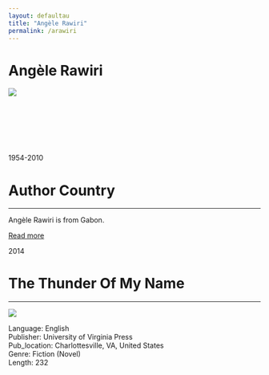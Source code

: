 ```yaml
---
layout: defaultau
title: "Angèle Rawiri"
permalink: /arawiri
---
```

<!-- partial:index.partial.html -->
<div class="content">
    <h1>Angèle Rawiri</h1>
    <div class="quote">
        <div><img src="https://3.bp.blogspot.com/-km7JscidQZ8/XCvURw6yhwI/AAAAAAAAshA/nfGi2Vg7y_cJsYRFw1IVC2I9OdmnXK-_gCLcBGAs/s400/Ange%25CC%2580le%2BRawiri%2BNtyugwetondo.jpg" class="logo"></div>
    </div>
    <div class="timeline">
        <div style="padding-bottom:100px;"></div>
        <div class="block">
            <div class="date right"><p class="right">1954-2010</p></div>
            <div class="dot"></div>
            <div class="left first">
                <h1>Author Country</h1><hr>
            <p>Angèle Rawiri is from Gabon.</p>
                <a href="https://en.wikipedia.org/wiki/Ang%C3%A8le_Rawiri">Read more</a>
            </div>
        </div>
        <div class="block">
            <div class="date left"><p class="left">2014</p></div>
            <div class="dot"></div>
            <div class="right">
                <h1>The Thunder Of My Name</h1><hr>
                <p><img src="https://encrypted-tbn1.gstatic.com/images?q=tbn:ANd9GcTmNFPp4YdCzKdOlccQt_v4UVbSKyo1OsKjPLHWDO1-AyXSUrK9"></p>
                <p>
                Language: English<br/>
                Publisher: University of Virginia Press<br/>
                Pub_location: Charlottesville, VA, United States<br/>
                Genre: Fiction (Novel)<br/>
                Length: 232<br/>                   </p>
            </div>
        </div>
 	 